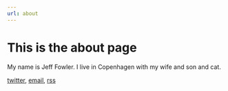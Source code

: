 ```yaml
---
url: about
---
```


This is the about page
======================

My name is Jeff Fowler. I live in Copenhagen with my wife and son and cat.

[twitter](https://twitter.com/jeffowler), [email](mailto:jeffowler@gmail.com),
[rss](/feed)
